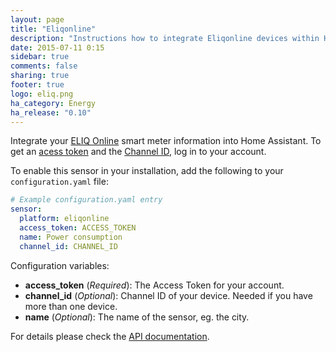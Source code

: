 ```yaml
---
layout: page
title: "Eliqonline"
description: "Instructions how to integrate Eliqonline devices within Home Assistant."
date: 2015-07-11 0:15
sidebar: true
comments: false
sharing: true
footer: true
logo: eliq.png
ha_category: Energy
ha_release: "0.10"
---
```



Integrate your [ELIQ Online](http://eliq.se) smart meter information into Home Assistant. To get an [acess token](https://my.eliq.se/user/settings/api) and the [Channel ID](https://my.eliq.se/user/settings/data), log in to your account.

To enable this sensor in your installation, add the following to your `configuration.yaml` file:

```yaml
# Example configuration.yaml entry
sensor:
  platform: eliqonline
  access_token: ACCESS_TOKEN
  name: Power consumption 
  channel_id: CHANNEL_ID
```

Configuration variables:

- **access_token** (*Required*): The Access Token for your account.
- **channel_id** (*Optional*): Channel ID of your device. Needed if you have more than one device.
- **name** (*Optional*): The name of the sensor, eg. the city.

For details please check the [API documentation](https://my.eliq.se/knowledge/sv-SE/49-eliq-online/299-eliq-online-api).


